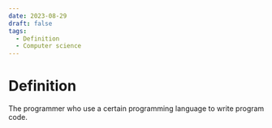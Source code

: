 ```yaml
---
date: 2023-08-29
draft: false
tags:
  - Definition
  - Computer science 
---
```


# Definition

The programmer who use a certain programming language to write program code.